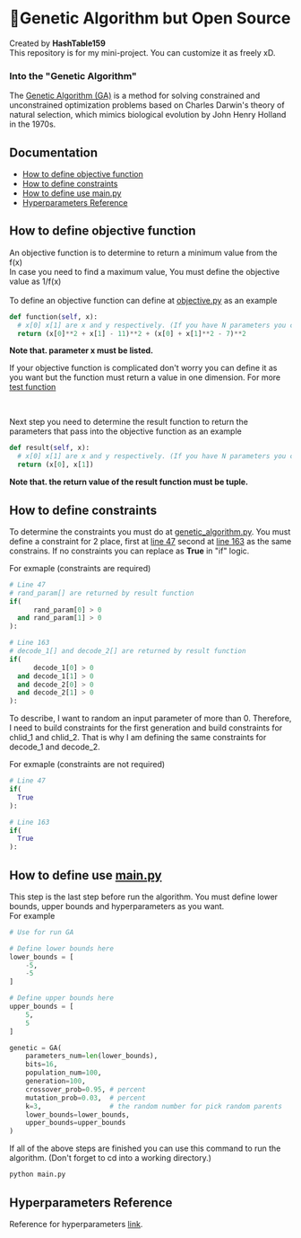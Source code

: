 <h1>🧬Genetic Algorithm but Open Source</h1>

<p>Created by <strong>HashTable159</strong><br>
This repository is for my mini-project. You can customize it as freely xD.</p>

<h3>Into the "Genetic Algorithm"</h3>

The <a href="https://en.wikipedia.org/wiki/Genetic_algorithm">Genetic Algorithm (GA)</a> is a method for solving constrained and unconstrained optimization problems based on Charles Darwin's theory of natural selection, which mimics biological evolution by John Henry Holland in the 1970s.     

<h2>Documentation</h2>
<ul>
  <li><a href="#objectiveFunction">How to define objective function</a></li>
  <li><a href="#constraints">How to define constraints</a></li>
  <li><a href="#main">How to define use main.py</a></li>
  <li><a href="#hyperparameters">Hyperparameters Reference</a></li>
</ul>

<h2 id="objectiveFunction">How to define objective function</h2>
<p>An objective function is to determine to return a minimum value from the f(x)
<br>
In case you need to find a maximum value, You must define the objective value as 1/f(x)
<br><br>
To define an objective function can define at <a href="https://github.com/Rayato159/Genetic_Algorithm_Open_Source/blob/main/objective.py">objective.py<a> as an example
<br></p>

```python
def function(self, x):
  # x[0] x[1] are x and y respectively. (If you have N parameters you can customize it as you want.)
  return (x[0]**2 + x[1] - 11)**2 + (x[0] + x[1]**2 - 7)**2
```

<strong>Note that. parameter x must be listed.</strong>
<p>If your objective function is complicated don't worry you can define it as you want but the function must return a value in one dimension.
For more <a href="https://en.wikipedia.org/wiki/Test_functions_for_optimization">test function</a></p>
<br>
<p>Next step you need to determine the result function to return the parameters that pass into the objective function as an example</p>

```python
def result(self, x):
  # x[0] x[1] are x and y respectively. (If you have N parameters you can customize it as you want.)
  return (x[0], x[1])
```

<strong>Note that. the return value of the result function must be tuple.</strong>

<h2 id="constraints">How to define constraints</h2>
<p>To determine the constraints you must do at <a href="https://github.com/Rayato159/Genetic_Algorithm_Open_Source/blob/main/genetic_algorithm.py">genetic_algorithm.py</a>. You must define a constraint for 2 place, first at <a href="https://github.com/Rayato159/Genetic_Algorithm_Open_Source/blob/main/genetic_algorithm.py#L47">line 47</a> second at <a href="https://github.com/Rayato159/Genetic_Algorithm_Open_Source/blob/main/genetic_algorithm.py#L163">line 163</a> as the same constrains.
If no constraints you can replace as <strong>True</strong> in "if" logic.<br>

For exmaple (constraints are required)</p>

```python
# Line 47
# rand_param[] are returned by result function
if(
      rand_param[0] > 0
  and rand_param[1] > 0
):

# Line 163
# decode_1[] and decode_2[] are returned by result function
if(
      decode_1[0] > 0
  and decode_1[1] > 0
  and decode_2[0] > 0
  and decode_2[1] > 0
):
```
<p>To describe, I want to random an input parameter of more than 0. Therefore, I need to build constraints for the first generation and build constraints for chlid_1 and chlid_2.
That is why I am defining the same constraints for decode_1 and decode_2.</p>

For exmaple (constraints are not required)</p>

```python
# Line 47
if(
  True
):

# Line 163
if(
  True
):
```
<h2 id="main">How to define use <a href="https://github.com/Rayato159/Genetic_Algorithm_Open_Source/blob/main/main.py">main.py</a></h2>
<p>This step is the last step before run the algorithm. You must define lower bounds, upper bounds and hyperparameters as you want.<br>
For example</p>

```python
# Use for run GA

# Define lower bounds here
lower_bounds = [
    -5,
    -5
]

# Define upper bounds here
upper_bounds = [
    5,
    5
]

genetic = GA(
    parameters_num=len(lower_bounds),
    bits=16,
    population_num=100, 
    generation=100, 
    crossover_prob=0.95, # percent 
    mutation_prob=0.03,  # percent
    k=3,                 # the random number for pick random parents
    lower_bounds=lower_bounds,
    upper_bounds=upper_bounds
)
```

<p>If all of the above steps are finished you can use this command to run the algorithm. (Don't forget to cd into a working directory.)</p>

```bash
python main.py
```
<h2 id="hyperparameters">Hyperparameters Reference</h2>
Reference for hyperparameters <a href="https://www.mdpi.com/2078-2489/10/12/390/pdf">link</a>.
